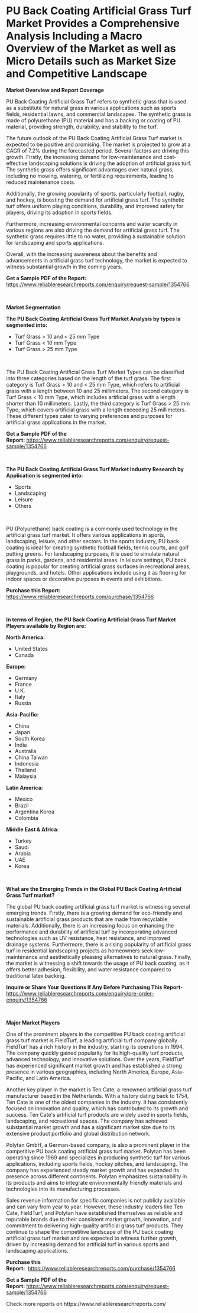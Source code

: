 <p><h1>PU Back Coating Artificial Grass Turf Market Provides a Comprehensive Analysis Including a Macro Overview of the Market as well as Micro Details such as Market Size and Competitive Landscape</h1></p><p><strong>Market Overview and Report Coverage</strong></p>
<p><p>PU Back Coating Artificial Grass Turf refers to synthetic grass that is used as a substitute for natural grass in various applications such as sports fields, residential lawns, and commercial landscapes. The synthetic grass is made of polyurethane (PU) material and has a backing or coating of PU material, providing strength, durability, and stability to the turf.</p><p>The future outlook of the PU Back Coating Artificial Grass Turf market is expected to be positive and promising. The market is projected to grow at a CAGR of 7.2% during the forecasted period. Several factors are driving this growth. Firstly, the increasing demand for low-maintenance and cost-effective landscaping solutions is driving the adoption of artificial grass turf. The synthetic grass offers significant advantages over natural grass, including no mowing, watering, or fertilizing requirements, leading to reduced maintenance costs.</p><p>Additionally, the growing popularity of sports, particularly football, rugby, and hockey, is boosting the demand for artificial grass turf. The synthetic turf offers uniform playing conditions, durability, and improved safety for players, driving its adoption in sports fields.</p><p>Furthermore, increasing environmental concerns and water scarcity in various regions are also driving the demand for artificial grass turf. The synthetic grass requires little to no water, providing a sustainable solution for landscaping and sports applications.</p><p>Overall, with the increasing awareness about the benefits and advancements in artificial grass turf technology, the market is expected to witness substantial growth in the coming years.</p></p>
<p><strong>Get a Sample PDF of the Report:</strong> <a href="https://www.reliableresearchreports.com/enquiry/request-sample/1354766">https://www.reliableresearchreports.com/enquiry/request-sample/1354766</a></p>
<p>&nbsp;</p>
<p><strong>Market Segmentation</strong></p>
<p><strong>The PU Back Coating Artificial Grass Turf Market Analysis by types is segmented into:</strong></p>
<p><ul><li>Turf Grass > 10 and < 25 mm Type</li><li>Turf Grass < 10 mm Type</li><li>Turf Grass > 25 mm Type</li></ul></p>
<p>&nbsp;</p>
<p><p>The PU Back Coating Artificial Grass Turf Market Types can be classified into three categories based on the length of the turf grass. The first category is Turf Grass > 10 and < 25 mm Type, which refers to artificial grass with a length between 10 and 25 millimeters. The second category is Turf Grass < 10 mm Type, which includes artificial grass with a length shorter than 10 millimeters. Lastly, the third category is Turf Grass > 25 mm Type, which covers artificial grass with a length exceeding 25 millimeters. These different types cater to varying preferences and purposes for artificial grass applications in the market.</p></p>
<p><strong>Get a Sample PDF of the Report:</strong>&nbsp;<a href="https://www.reliableresearchreports.com/enquiry/request-sample/1354766">https://www.reliableresearchreports.com/enquiry/request-sample/1354766</a></p>
<p>&nbsp;</p>
<p><strong>The PU Back Coating Artificial Grass Turf Market Industry Research by Application is segmented into:</strong></p>
<p><ul><li>Sports</li><li>Landscaping</li><li>Leisure</li><li>Others</li></ul></p>
<p>&nbsp;</p>
<p><p>PU (Polyurethane) back coating is a commonly used technology in the artificial grass turf market. It offers various applications in sports, landscaping, leisure, and other sectors. In the sports industry, PU back coating is ideal for creating synthetic football fields, tennis courts, and golf putting greens. For landscaping purposes, it is used to simulate natural grass in parks, gardens, and residential areas. In leisure settings, PU back coating is popular for creating artificial grass surfaces in recreational areas, playgrounds, and hotels. Other applications include using it as flooring for indoor spaces or decorative purposes in events and exhibitions.</p></p>
<p><strong>Purchase this Report:</strong>&nbsp; <a href="https://www.reliableresearchreports.com/purchase/1354766">https://www.reliableresearchreports.com/purchase/1354766</a></p>
<p>&nbsp;</p>
<p><strong>In terms of Region, the PU Back Coating Artificial Grass Turf Market Players available by Region are:</strong></p>
<p>
    <p> <strong> North America: </strong>
        <ul>
            <li>United States</li>
            <li>Canada</li>
        </ul>
        </p> 
    <p> <strong> Europe: </strong>
        <ul>
            <li>Germany</li>
            <li>France</li>
            <li>U.K.</li>
            <li>Italy</li>
            <li>Russia</li>
        </ul>
        </p> 
    <p> <strong> Asia-Pacific: </strong>
        <ul>
            <li>China</li>
            <li>Japan</li>
            <li>South Korea</li>
            <li>India</li>
            <li>Australia</li>
            <li>China Taiwan</li>
            <li>Indonesia</li>
            <li>Thailand</li>
            <li>Malaysia</li>
        </ul>
        </p> 
    <p> <strong> Latin America: </strong>
        <ul>
            <li>Mexico</li>
            <li>Brazil</li>
            <li>Argentina Korea</li>
            <li>Colombia</li>
        </ul>
        </p> 
    <p> <strong> Middle East & Africa: </strong>
        <ul>
            <li>Turkey</li>
            <li>Saudi</li>
            <li>Arabia</li>
            <li>UAE</li>
            <li>Korea</li>
        </ul>
    </p>
    </p>
<p>&nbsp;</p>
<p><strong>What are the Emerging Trends in the Global PU Back Coating Artificial Grass Turf market?</strong></p>
<p><p>The global PU back coating artificial grass turf market is witnessing several emerging trends. Firstly, there is a growing demand for eco-friendly and sustainable artificial grass products that are made from recyclable materials. Additionally, there is an increasing focus on enhancing the performance and durability of artificial turf by incorporating advanced technologies such as UV resistance, heat resistance, and improved drainage systems. Furthermore, there is a rising popularity of artificial grass turf in residential landscaping projects as homeowners seek low-maintenance and aesthetically pleasing alternatives to natural grass. Finally, the market is witnessing a shift towards the usage of PU back coating, as it offers better adhesion, flexibility, and water resistance compared to traditional latex backing.</p></p>
<p><strong>Inquire or Share Your Questions If Any Before Purchasing This Report</strong>- <a href="https://www.reliableresearchreports.com/enquiry/pre-order-enquiry/1354766">https://www.reliableresearchreports.com/enquiry/pre-order-enquiry/1354766</a></p>
<p>&nbsp;</p>
<p><strong>Major Market Players</strong></p>
<p><p>One of the prominent players in the competitive PU back coating artificial grass turf market is FieldTurf, a leading artificial turf company globally. FieldTurf has a rich history in the industry, starting its operations in 1994. The company quickly gained popularity for its high-quality turf products, advanced technology, and innovative solutions. Over the years, FieldTurf has experienced significant market growth and has established a strong presence in various geographies, including North America, Europe, Asia-Pacific, and Latin America.</p><p>Another key player in the market is Ten Cate, a renowned artificial grass turf manufacturer based in the Netherlands. With a history dating back to 1754, Ten Cate is one of the oldest companies in the industry. It has consistently focused on innovation and quality, which has contributed to its growth and success. Ten Cate's artificial turf products are widely used in sports fields, landscaping, and recreational spaces. The company has achieved substantial market growth and has a significant market size due to its extensive product portfolio and global distribution network.</p><p>Polytan GmbH, a German-based company, is also a prominent player in the competitive PU back coating artificial grass turf market. Polytan has been operating since 1969 and specializes in producing synthetic turf for various applications, including sports fields, hockey pitches, and landscaping. The company has experienced steady market growth and has expanded its presence across different continents. Polytan emphasizes sustainability in its products and aims to integrate environmentally friendly materials and technologies into its manufacturing processes.</p><p>Sales revenue information for specific companies is not publicly available and can vary from year to year. However, these industry leaders like Ten Cate, FieldTurf, and Polytan have established themselves as reliable and reputable brands due to their consistent market growth, innovation, and commitment to delivering high-quality artificial grass turf products. They continue to shape the competitive landscape of the PU back coating artificial grass turf market and are expected to witness further growth, driven by increasing demand for artificial turf in various sports and landscaping applications.</p></p>
<p><strong>Purchase this Report:</strong>&nbsp;&nbsp;<a href="https://www.reliableresearchreports.com/purchase/1354766">https://www.reliableresearchreports.com/purchase/1354766</a></p>
<p></p>
<p><strong>Get a Sample PDF of the Report:</strong>&nbsp;<a href="https://www.reliableresearchreports.com/enquiry/request-sample/1354766">https://www.reliableresearchreports.com/enquiry/request-sample/1354766</a></p>
<p>Check more reports on https://www.reliableresearchreports.com/</p>